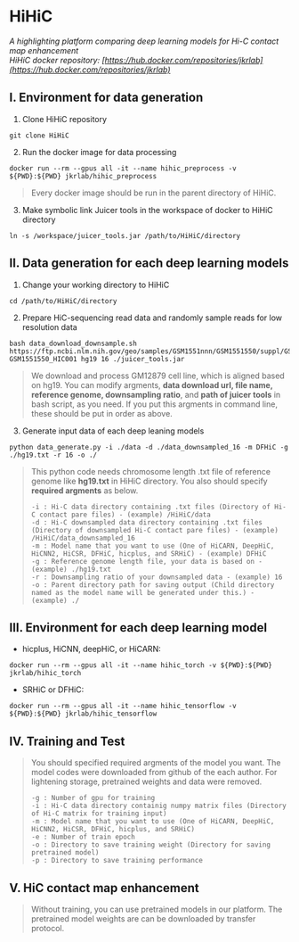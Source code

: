 HiHiC
=====
*A highlighting platform comparing deep learning models for Hi-C contact map enhancement*   
*HiHiC docker repository: [https://hub.docker.com/repositories/jkrlab](https://hub.docker.com/repositories/jkrlab)*


Ⅰ. Environment for data generation
------------------------------------
1. Clone HiHiC repository
```
git clone HiHiC
```
2. Run the docker image for data processing
```
docker run --rm --gpus all -it --name hihic_preprocess -v ${PWD}:${PWD} jkrlab/hihic_preprocess
```
>Every docker image should be run in the parent directory of HiHiC.
3. Make symbolic link Juicer tools in the workspace of docker to HiHiC directory
```
ln -s /workspace/juicer_tools.jar /path/to/HiHiC/directory
```

  
Ⅱ. Data generation for each deep learning models
-------------------------------------------------
1. Change your working directory to HiHiC
```
cd /path/to/HiHiC/directory
```
2. Prepare HiC-sequencing read data and randomly sample reads for low resolution data
```
bash data_download_downsample.sh https://ftp.ncbi.nlm.nih.gov/geo/samples/GSM1551nnn/GSM1551550/suppl/GSM1551550_HIC001_merged_nodups.txt.gz GSM1551550_HIC001 hg19 16 ./juicer_tools.jar
```
>We download and process GM12879 cell line, which is aligned based on hg19.
>You can modify argments, **data download url, file name, reference genome, downsampling ratio**, and **path of juicer tools** in bash script, as you need.
>If you put this argments in command line, these should be put in order as above.
3. Generate input data of each deep leaning models
```
python data_generate.py -i ./data -d ./data_downsampled_16 -m DFHiC -g ./hg19.txt -r 16 -o ./
```
>This python code needs chromosome length .txt file of reference genome like **hg19.txt** in HiHiC directory. You also should specify **required argments** as below.
>```
>-i : Hi-C data directory containing .txt files (Directory of Hi-C contact pare files) - (example) /HiHiC/data   
>-d : Hi-C downsampled data directory containing .txt files (Directory of downsampled Hi-C contact pare files) - (example) /HiHiC/data_downsampled_16   
>-m : Model name that you want to use (One of HiCARN, DeepHiC, HiCNN2, HiCSR, DFHiC, hicplus, and SRHiC) - (example) DFHiC   
>-g : Reference genome length file, your data is based on - (example) ./hg19.txt  
>-r : Downsampling ratio of your downsampled data - (example) 16
>-o : Parent directory path for saving output (Child directory named as the model name will be generated under this.) - (example) ./
>```


Ⅲ. Environment for each deep learning model
--------------------------------------------
* hicplus, HiCNN, deepHiC, or HiCARN:
```
docker run --rm --gpus all -it --name hihic_torch -v ${PWD}:${PWD} jkrlab/hihic_torch
```
* SRHiC or DFHiC:
```
docker run --rm --gpus all -it --name hihic_tensorflow -v ${PWD}:${PWD} jkrlab/hihic_tensorflow
```

Ⅳ. Training and Test
--------------------- 
> You should specified required argments of the model you want. The model codes were downloaded from github of the each author. For lightening storage, pretrained weights and data were removed.
>```
>-g : Number of gpu for training
>-i : Hi-C data directory containig numpy matrix files (Directory of Hi-C matrix for training input)
>-m : Model name that you want to use (One of HiCARN, DeepHiC, HiCNN2, HiCSR, DFHiC, hicplus, and SRHiC)
>-e : Number of train epoch
>-o : Directory to save training weight (Directory for saving pretrained model)
>-p : Directory to save training performance
>```

Ⅴ. HiC contact map enhancement
--------------------------------------
> Without training, you can use pretrained models in our platform. The pretrained model weights are can be downloaded by transfer protocol.
```

```
